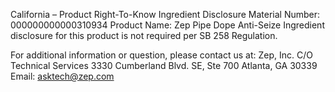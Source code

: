  
 
 
California – Product Right-To-Know Ingredient Disclosure 
Material Number: 000000000000310934 
Product Name: Zep Pipe Dope Anti-Seize 
Ingredient disclosure for this product is not required per SB 258 Regulation. 
 
For additional information or question, please contact us at: 
Zep, Inc. 
C/O Technical Services 
3330 Cumberland Blvd. SE, Ste 700 
Atlanta, GA 30339 
Email: asktech@zep.com 
 
 
 
 

